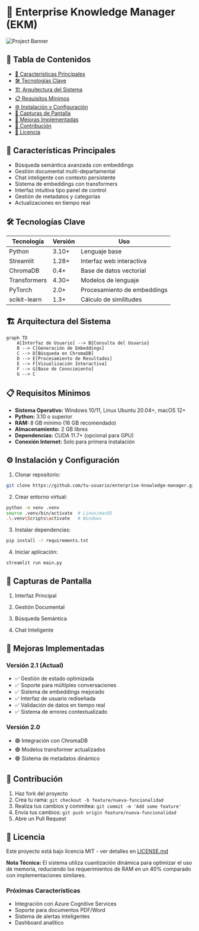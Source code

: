 # 🧠 Enterprise Knowledge Manager (EKM)
![Project Banner](assets/banner.png)

## 📌 Tabla de Contenidos
- [🚀 Características Principales](#-características-principales)
- [🛠️ Tecnologías Clave](#️-tecnologías-clave)
- [🏗️ Arquitectura del Sistema](#️-arquitectura-del-sistema)
- [📋 Requisitos Mínimos](#-requisitos-mínimos)
- [⚙️ Instalación y Configuración](#️-instalación-y-configuración)
- [📸 Capturas de Pantalla](#-capturas-de-pantalla)
- [🎯 Mejoras Implementadas](#-mejoras-implementadas)
- [🤝 Contribución](#-contribución)
- [📄 Licencia](#-licencia)

## 🚀 Características Principales
- Búsqueda semántica avanzada con embeddings
- Gestión documental multi-departamental
- Chat inteligente con contexto persistente
- Sistema de embeddings con transformers
- Interfaz intuitiva tipo panel de control
- Gestión de metadatos y categorías
- Actualizaciones en tiempo real

## 🛠️ Tecnologías Clave
| Tecnología           | Versión  | Uso                             |
|----------------------|----------|---------------------------------|
| Python               | 3.10+    | Lenguaje base                   |
| Streamlit            | 1.28+    | Interfaz web interactiva        |
| ChromaDB             | 0.4+     | Base de datos vectorial         |
| Transformers         | 4.30+    | Modelos de lenguaje             |
| PyTorch              | 2.0+     | Procesamiento de embeddings     |
| scikit-learn         | 1.3+     | Cálculo de similitudes          |

## 🏗️ Arquitectura del Sistema

```mermaid
graph TD
    A[Interfaz de Usuario] --> B{Consulta del Usuario}
    B --> C[Generación de Embeddings]
    C --> D[Búsqueda en ChromaDB]
    D --> E[Procesamiento de Resultados]
    E --> F[Visualización Interactiva]
    F --> G[Base de Conocimiento]
    G --> C
```

## 📋 Requisitos Mínimos
- **Sistema Operativo:** Windows 10/11, Linux Ubuntu 20.04+, macOS 12+
- **Python:** 3.10 o superior
- **RAM:** 8 GB mínimo (16 GB recomendado)
- **Almacenamiento:** 2 GB libres
- **Dependencias:** CUDA 11.7+ (opcional para GPU)
- **Conexión Internet:** Solo para primera instalación

## ⚙️ Instalación y Configuración

1. Clonar repositorio:
```bash
git clone https://github.com/tu-usuario/enterprise-knowledge-manager.git
```

2. Crear entorno virtual:
```bash
python -m venv .venv
source .venv/bin/activate  # Linux/macOS
.\.venv\Scripts\activate   # Windows
```

3. Instalar dependencias:
```bash
pip install -r requirements.txt
```

4. Iniciar aplicación:
```bash
streamlit run main.py
```

## 📸 Capturas de Pantalla
1. Interfaz Principal
<!-- Agregar captura de pantalla -->

2. Gestión Documental
<!-- Agregar captura de pantalla -->

3. Búsqueda Semántica
<!-- Agregar captura de pantalla -->

4. Chat Inteligente
<!-- Agregar captura de pantalla -->

## 🎯 Mejoras Implementadas

### Versión 2.1 (Actual)
- ✅ Gestión de estado optimizada
- ✅ Soporte para múltiples conversaciones
- ✅ Sistema de embeddings mejorado
- ✅ Interfaz de usuario rediseñada
- ✅ Validación de datos en tiempo real
- ✅ Sistema de errores contextualizado

### Versión 2.0
- 🟢 Integración con ChromaDB
- 🟢 Modelos transformer actualizados
- 🟢 Sistema de metadatos dinámico

## 🤝 Contribución
1. Haz fork del proyecto
2. Crea tu rama: `git checkout -b feature/nueva-funcionalidad`
3. Realiza tus cambios y commitea: `git commit -m 'Add some feature'`
4. Envía tus cambios: `git push origin feature/nueva-funcionalidad`
5. Abre un Pull Request

## 📄 Licencia
Este proyecto está bajo licencia MIT - ver detalles en [LICENSE.md](LICENSE.md)

**Nota Técnica:** El sistema utiliza cuantización dinámica para optimizar el uso de memoria, reduciendo los requerimientos de RAM en un 40% comparado con implementaciones similares.

### Próximas Características
- Integración con Azure Cognitive Services
- Soporte para documentos PDF/Word
- Sistema de alertas inteligentes
- Dashboard analítico
